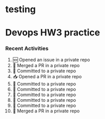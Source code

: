 # testing

#  Devops HW3 practice
### Recent Activities
<!--START_SECTION:activity-->
1. 🆕 Opened an issue in a private repo
2. 🔀 Merged a PR in a private repo
3. 📝 Committed to a private repo
4. 📥 Opened a PR in a private repo
5. 📝 Committed to a private repo
6. 📝 Committed to a private repo
7. 📝 Committed to a private repo
8. 📝 Committed to a private repo
9. 📝 Committed to a private repo
10. 🔀 Merged a PR in a private repo
<!--END_SECTION:activity-->
